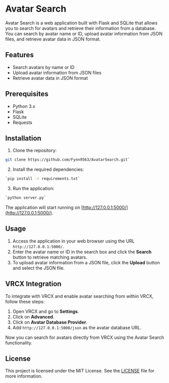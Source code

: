 
# Avatar Search

Avatar Search is a web application built with Flask and SQLite that allows you to search for avatars and retrieve their information from a database. You can search by avatar name or ID, upload avatar information from JSON files, and retrieve avatar data in JSON format.

## Features

- Search avatars by name or ID
- Upload avatar information from JSON files
- Retrieve avatar data in JSON format

## Prerequisites

- Python 3.x
- Flask
- SQLite
- Requests

## Installation

1. Clone the repository:

```bash
git clone https://github.com/Fynn9563/AvatarSearch.git` 
```
2.  Install the required dependencies:

```bash
`pip install -r requirements.txt` 
```
3.  Run the application:

```bash
`python server.py` 
```
The application will start running on [http://127.0.0.1:5000/](http://127.0.0.1:5000/).

## Usage

1.  Access the application in your web browser using the URL `http://127.0.0.1:5000/`.
2.  Enter the avatar name or ID in the search box and click the **Search** button to retrieve matching avatars.
3.  To upload avatar information from a JSON file, click the **Upload** button and select the JSON file.

## VRCX Integration

To integrate with VRCX and enable avatar searching from within VRCX, follow these steps:

1.  Open VRCX and go to **Settings**.
2.  Click on **Advanced**.
3.  Click on **Avatar Database Provider**.
4.  Add `http://127.0.0.1:5000/json` as the avatar database URL.

Now you can search for avatars directly from VRCX using the Avatar Search functionality.

## License

This project is licensed under the MIT License. See the [LICENSE](https://github.com/Fynn9563/AvatarSearch/blob/master/LICENSE) file for more information.
